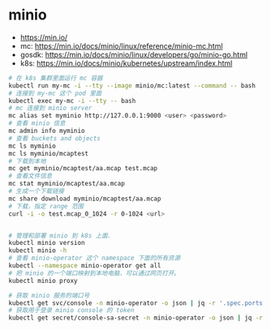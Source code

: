 # minio

- <https://min.io/>
- mc: <https://min.io/docs/minio/linux/reference/minio-mc.html>
- gosdk: <https://min.io/docs/minio/linux/developers/go/minio-go.html>
- k8s: <https://min.io/docs/minio/kubernetes/upstream/index.html>

```sh
# 在 k8s 集群里面运行 mc 容器
kubectl run my-mc -i --tty --image minio/mc:latest --command -- bash
# 连接到 my-mc 这个 pod 里面
kubectl exec my-mc -i --tty -- bash
# mc 连接到 minio server
mc alias set myminio http://127.0.0.1:9000 <user> <password>
# 查看 minio 信息
mc admin info myminio
# 查看 buckets and objects
mc ls myminio
mc ls myminio/mcaptest
# 下载到本地
mc get myminio/mcaptest/aa.mcap test.mcap
# 查看文件信息
mc stat myminio/mcaptest/aa.mcap
# 生成一个下载链接
mc share download myminio/mcaptest/aa.mcap
# 下载，指定 range 范围
curl -i -o test.mcap_0_1024 -r 0-1024 <url>


# 管理和部署 minio 到 k8s 上面.
kubectl minio version
kubectl minio -h
# 查看 minio-operator 这个 namespace 下面的所有资源
kubectl --namespace minio-operator get all
# 把 minio 的一个端口映射到本地电脑，可以通过网页打开。
kubectl minio proxy

# 获取 minio 服务的端口号
kubectl get svc/console -n minio-operator -o json | jq -r '.spec.ports'
# 获取用于登录 minio console 的 token
kubectl get secret/console-sa-secret -n minio-operator -o json | jq -r '.data.token' | base64 -d
```

